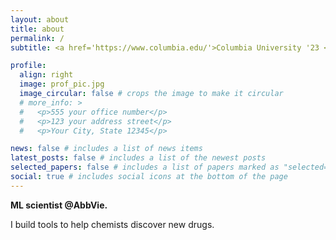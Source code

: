 ```yaml
---
layout: about
title: about
permalink: /
subtitle: <a href='https://www.columbia.edu/'>Columbia University '23 </a>, <a href='https://www.espci.psl.eu/en/'>ESPCI Paris '22</a>

profile:
  align: right
  image: prof_pic.jpg
  image_circular: false # crops the image to make it circular
  # more_info: >
  #   <p>555 your office number</p>
  #   <p>123 your address street</p>
  #   <p>Your City, State 12345</p>

news: false # includes a list of news items
latest_posts: false # includes a list of the newest posts
selected_papers: false # includes a list of papers marked as "selected={true}"
social: true # includes social icons at the bottom of the page
---
```


**ML scientist @AbbVie.**

I build tools to help chemists discover new drugs.
